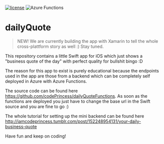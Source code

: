 [![license](https://img.shields.io/github/license/mashape/apistatus.svg?maxAge=2592000)]() <img src="https://img.shields.io/badge/azure-functions-ffba1c.svg" alt="Azure Functions" /> 

# dailyQuote

> NEW!
We are currently building the app with Xamarin to tell the whole cross-plattform story as well :) Stay tuned.

This repository contains a little Swift app for iOS which just shows a "business quote of the day" with perfect quality for bullshit bingo :D

The reason for this app to exist is purely educational because the endpoints used in the app are those from a backend which can be completely self deployed in Azure with Azure Functions. 

The source code can be found here https://github.com/codePrincess/dailyQuoteFunctions. As soon as the functions are deployed you just have to change the base url in the Swift source and you are fine to go :)

The whole tutorial for setting up the mini backend can be found here http://iamcodeprincess.tumblr.com/post/152248954131/your-daily-business-quote

Have fun and keep on coding!
